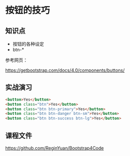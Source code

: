 按钮的技巧
==========

## 知识点

* 按钮的各种设定
* btn-*

参考网页：

<https://getbootstrap.com/docs/4.0/components/buttons/>

## 实战演习

~~~html
<button>Yes</button>
<button class="btn">Yes</button>
<button class="btn btn-primary">Yes</button>
<button class="btn btn-danger btn-sm">Yes</button>
<button class="btn btn-success btn-lg">Yes</button>
~~~

## 课程文件

<https://github.com/ReginYuan/Bootstrap4Code>


